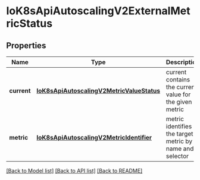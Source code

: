 # IoK8sApiAutoscalingV2ExternalMetricStatus

## Properties
Name | Type | Description | Notes
------------ | ------------- | ------------- | -------------
**current** | [**IoK8sApiAutoscalingV2MetricValueStatus**](IoK8sApiAutoscalingV2MetricValueStatus.md) | current contains the current value for the given metric | 
**metric** | [**IoK8sApiAutoscalingV2MetricIdentifier**](IoK8sApiAutoscalingV2MetricIdentifier.md) | metric identifies the target metric by name and selector | 

[[Back to Model list]](../README.md#documentation-for-models) [[Back to API list]](../README.md#documentation-for-api-endpoints) [[Back to README]](../README.md)


